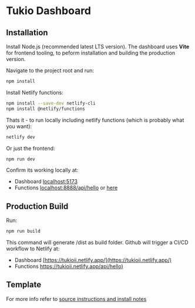 # Tukio Dashboard

## Installation

Install Node.js (recommended latest LTS version). The dashboard uses **Vite** for frontend tooling, to peform installation and building the production version.

Navigate to the project root and run:

```bash
npm install
```

Install Netlify functions:

```bash
npm install --save-dev netlify-cli
npm install @netlify/functions
```

Thats it - to run locally including netlify functions (which is probably what you want):

```bash
netlify dev
```

Or just the frontend:

```bash
npm run dev
```

Confirm its working locally at:

- Dashboard [localhost:5173](http://localhost:5173)
- Functions [localhost:8888/api/hello](http://localhost:8888/api/hello) or [here](http://localhost:8888/.netlify/functions/hello)

## Production Build

Run:

```bash
npm run build
```

This command will generate /dist as build folder. Github will trigger a CI/CD workflow to Netlify at:

- Dashboard [https://tukioii.netlify.app/](https://tukioii.netlify.app/)
- Functions [https://tukioii.netlify.app/api/hello)](https://tukioii.netlify.app/api/hello)

## Template 

For more info refer to [source instructions and install notes](/README.md)